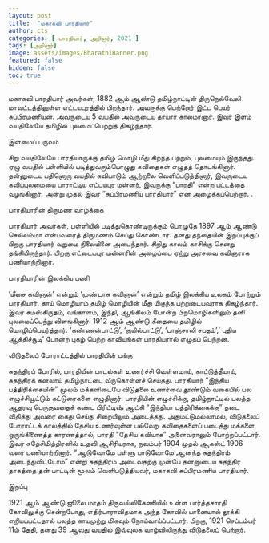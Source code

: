 ```yaml
---
layout: post
title:  "மகாகவி பாரதியார்"
author: cts
categories: [ பாரதியார், அறிஞர், 2021 ]
tags: [அறிஞர்]
image: assets/images/BharathiBanner.png
featured: false
hidden: false
toc: true
---
```


மகாகவி பாரதியார் அவர்கள், 1882 ஆம் ஆண்டு தமிழ்நாட்டின் திருநெல்வேலி மாவட்டத்திலுள்ள எட்டயபுரத்தில் பிறந்தார். அவருக்கு பெற்றோர் இட்ட பெயர் சுப்பிரமணியன். அவருடைய 5 வயதில் அவருடைய தாயார் காலமானார். இவர் இளம் வயதிலேயே தமிழில் புலமைப்பெற்றுத் திகழ்ந்தார்.

இளமைப் பருவம்

சிறு வயதிலேயே பாரதியாருக்கு தமிழ் மொழி மீது சிறந்த பற்றும், புலமையும் இருந்தது. ஏழு வயதில் பள்ளியில் படித்துவரும்பொழுது கவிதைகள் எழுதத் தொடங்கினார். தன்னுடைய பதினொரு வயதில் கவிபாடும் ஆற்றலை வெளிப்படுத்தினார், இவருடைய கவிப்புலமையை பாராட்டிய எட்டயபுர மன்னர், இவருக்கு “பாரதி” என்ற பட்டத்தை வழங்கினார். அன்று முதல் இவர் “சுப்பிரமணிய பாரதியார்” என அழைக்கப்பெற்றார்.    .

பாரதியாரின் திருமண வாழ்க்கை

பாரதியார் அவர்கள், பள்ளியில் படித்துகொண்டிருக்கும் பொழுதே 1897 ஆம் ஆண்டு செல்லம்மா என்பவரைத் திருமணம் செய்து கொண்டார். தனது தந்தையின் இறப்புக்குப் பிறகு பாரதியார் வறுமை நிலையினை அடைந்தார். சிறிது காலம் காசிக்கு சென்று தங்கியிருந்தார். பிறகு எட்டையபுர மன்னரின் அழைப்பை ஏற்று அரசவை கவிஞராக பணியாற்றினார்.

பாரதியாரின் இலக்கிய பணி

‘மீசை கவிஞன்’ என்றும் ‘முண்டாசு கவிஞன்’ என்றும் தமிழ் இலக்கிய உலகம் போற்றும் பாரதியார்,  தாய் மொழியாம் தமிழ் மொழியின் மீது மிகுந்த பற்றுடையவராக திகழ்ந்தார். இவர் சமஸ்கிருதம், வங்காளம், இந்தி, ஆங்கிலம் போன்ற பிறமொழிகளிலும் தனி புலமைப்பெற்று விளங்கினார். 1912 ஆம் ஆண்டு கீதையை தமிழில் மொழிப்பெயர்த்தார். ‘கண்ணன்பாட்டு’, ‘குயில்பாட்டு’, ‘பாஞ்சாலி சபதம்’,’ புதிய ஆத்திச்சூடி’ போன்ற புகழ் பெற்ற காவியங்கள் பாரதியரால் எழுதப் பெற்றன.

விடுதலைப் போராட்டத்தில் பாரதியின் பங்கு

சுதந்திரப் போரில், பாரதியின் பாடல்கள் உணர்ச்சி வெள்ளமாய், காட்டுத்தீயாய், சுதந்திரக் கனலாய் தமிழ்நாட்டை வீருகொள்ளச் செய்தது. பாரதியார் “இந்திய பத்திரிக்கையின்” மூலம் மக்களிடையே விடுதலை உணர்வை தூண்டும் வகையில் பல எழுச்சியூட்டும் கட்டுரைகளை எழுதினார். பாரதியின் எழுச்சிக்கு, தமிழ்நாட்டில் பலத்த ஆதரவு பெருகுவதைக் கண்ட பிரிட்டிஷ் ஆட்சி “இந்தியா பத்திரிக்கைக்கு” தடை விதித்து அவரை கைது செய்து சிறையிலும் அடைத்தது. அதுமட்டுமல்லாமல், விடுதலைப் போராட்டக் காலத்தில் தேசிய உணர்வுள்ள பல்வேறு கவிதைகளைப் படைத்து மக்களை ஒருங்கிணைத்த காரணத்தால், பாரதி “தேசிய கவியாக” அனைவராலும் போற்றப்பட்டார். இவர் சுதேசிமித்திரனில் உதவி ஆசிரியராக, நவம்பர் 1904 முதல் ஆகஸ்ட் 1906 வரை பணியாற்றினார். “ஆடுவோமே பள்ளு பாடுவோமே ஆனந்த சுதந்திரம் அடைந்துவிட்டோம்” என்று சுதந்திரம் அடைவதற்கு முன்பே தன்னுடைய சுதந்திர தாகத்தை தன் பாட்டின் மூலம் வெளிபடுத்தியவர், மகாகவி சுப்பிரமணிய பாரதியார்.

இறப்பு

 1921 ஆம் ஆண்டு ஜூலை மாதம் திருவல்லிகேணியில் உள்ள பார்த்தசாரதி கோவிலுக்கு சென்றபோது, எதிர்பாராவிதமாக அந்த கோவில் யானையால் தூக்கி எறியப்பட்டதால் பலத்த காயமுற்று மிகவும் நோய்வாய்ப்பட்டார். பிறகு, 1921 செப்டம்பர் 11ம் தேதி, தனது 39 ஆவது வயதில் இவ்வுலக வாழ்விலிருந்து விடுதலைப் பெற்றார்.
